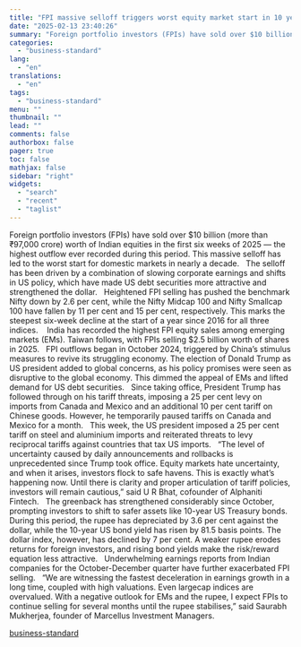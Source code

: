```yaml
---
title: "FPI massive selloff triggers worst equity market start in 10 years"
date: "2025-02-13 23:40:26"
summary: "Foreign portfolio investors (FPIs) have sold over $10 billion (more than ₹97,000 crore) worth of Indian equities in the first six weeks of 2025 — the highest outflow ever recorded during this period. This massive selloff has led to the worst start for domestic markets in nearly a decade. The..."
categories:
  - "business-standard"
lang:
  - "en"
translations:
  - "en"
tags:
  - "business-standard"
menu: ""
thumbnail: ""
lead: ""
comments: false
authorbox: false
pager: true
toc: false
mathjax: false
sidebar: "right"
widgets:
  - "search"
  - "recent"
  - "taglist"
---
```


Foreign portfolio investors (FPIs) have sold over $10 billion (more than ₹97,000 crore) worth of Indian equities in the first six weeks of 2025 — the highest outflow ever recorded during this period. This massive selloff has led to the worst start for domestic markets in nearly a decade.
 
The selloff has been driven by a combination of slowing corporate earnings and shifts in US policy, which have made US debt securities more attractive and strengthened the dollar.
 
Heightened FPI selling has pushed the benchmark Nifty down by 2.6 per cent, while the Nifty Midcap 100 and Nifty Smallcap 100 have fallen by 11 per cent and 15 per cent, respectively. This marks the steepest six-week decline at the start of a year since 2016 for all three indices. 
 
India has recorded the highest FPI equity sales among emerging markets (EMs). Taiwan follows, with FPIs selling $2.5 billion worth of shares in 2025.
 
FPI outflows began in October 2024, triggered by China’s stimulus measures to revive its struggling economy. The election of Donald Trump as US president added to global concerns, as his policy promises were seen as disruptive to the global economy. This dimmed the appeal of EMs and lifted demand for US debt securities.
 
Since taking office, President Trump has followed through on his tariff threats, imposing a 25 per cent levy on imports from Canada and Mexico and an additional 10 per cent tariff on Chinese goods. However, he temporarily paused tariffs on Canada and Mexico for a month.
 
This week, the US president imposed a 25 per cent tariff on steel and aluminium imports and reiterated threats to levy reciprocal tariffs against countries that tax US imports.
 
“The level of uncertainty caused by daily announcements and rollbacks is unprecedented since Trump took office. Equity markets hate uncertainty, and when it arises, investors flock to safe havens. This is exactly what’s happening now. Until there is clarity and proper articulation of tariff policies, investors will remain cautious,” said U R Bhat, cofounder of Alphaniti Fintech.
 
The greenback has strengthened considerably since October, prompting investors to shift to safer assets like 10-year US Treasury bonds. During this period, the rupee has depreciated by 3.6 per cent against the dollar, while the 10-year US bond yield has risen by 81.5 basis points. The dollar index, however, has declined by 7 per cent. A weaker rupee erodes returns for foreign investors, and rising bond yields make the risk/reward equation less attractive.
 
Underwhelming earnings reports from Indian companies for the October-December quarter have further exacerbated FPI selling.
 
“We are witnessing the fastest deceleration in earnings growth in a long time, coupled with high valuations. Even largecap indices are overvalued. With a negative outlook for EMs and the rupee, I expect FPIs to continue selling for several months until the rupee stabilises,” said Saurabh Mukherjea, founder of Marcellus Investment Managers.

[business-standard](https://www.business-standard.com/markets/news/fpi-massive-selloff-triggers-worst-equity-market-start-in-10-years-125021301534_1.html)
